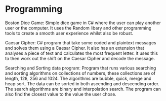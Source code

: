 # Programming
Boston Dice Game:
Simple dice game in C# where the user can play another user or the computer. It uses the Random libary and other programming tools to create a smooth user experience whilst also be robust.

Caesar Cipher:
C# program that take some coded and plaintext messages and solves them using a Caesar Cipher. It also has an extension that analyses a piece of text and calculates the most frequent letter. It uses this to then work out the shift on the Caesar Cipher and decode the message.

Searching and Sorting data program:
Program that runs various searching and sorting algorithms on collections of numbers, these collections are of length, 128, 256 and 1024. The algorithms are bubble, quick, merge and heap sort. The data can be sorted in both ascending and descending order. The search algorithms are binary and interpolation search. The program can also find the closest value to the value the user chose.
